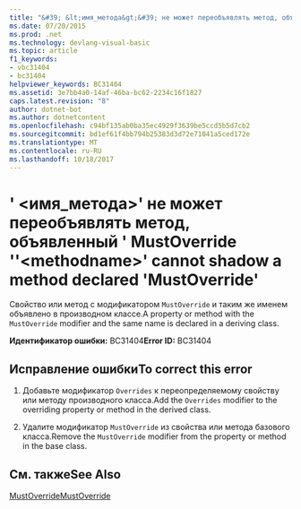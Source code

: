 ```yaml
---
title: "&#39; &lt;имя_метода&gt;&#39; не может переобъявлять метод, объявленный &#39; MustOverride &#39;"
ms.date: 07/20/2015
ms.prod: .net
ms.technology: devlang-visual-basic
ms.topic: article
f1_keywords:
- vbc31404
- bc31404
helpviewer_keywords: BC31404
ms.assetid: 3e7bb4a0-14af-46ba-bc62-2234c16f1827
caps.latest.revision: "8"
author: dotnet-bot
ms.author: dotnetcontent
ms.openlocfilehash: c94bf135ab0ba35ec4929f3639be5ccd5b5d7cb2
ms.sourcegitcommit: bd1ef61f4bb794b25383d3d72e71041a5ced172e
ms.translationtype: MT
ms.contentlocale: ru-RU
ms.lasthandoff: 10/18/2017
---
```

# <a name="39ltmethodnamegt39-cannot-shadow-a-method-declared-39mustoverride39"></a><span data-ttu-id="0eade-102">&#39; &lt;имя_метода&gt;&#39; не может переобъявлять метод, объявленный &#39; MustOverride &#39;</span><span class="sxs-lookup"><span data-stu-id="0eade-102">&#39;&lt;methodname&gt;&#39; cannot shadow a method declared &#39;MustOverride&#39;</span></span>
<span data-ttu-id="0eade-103">Свойство или метод с модификатором `MustOverride` и таким же именем объявлено в производном классе.</span><span class="sxs-lookup"><span data-stu-id="0eade-103">A property or method with the `MustOverride` modifier and the same name is declared in a deriving class.</span></span>  
  
 <span data-ttu-id="0eade-104">**Идентификатор ошибки:** BC31404</span><span class="sxs-lookup"><span data-stu-id="0eade-104">**Error ID:** BC31404</span></span>  
  
## <a name="to-correct-this-error"></a><span data-ttu-id="0eade-105">Исправление ошибки</span><span class="sxs-lookup"><span data-stu-id="0eade-105">To correct this error</span></span>  
  
1.  <span data-ttu-id="0eade-106">Добавьте модификатор `Overrides` к переопределяемому свойству или методу производного класса.</span><span class="sxs-lookup"><span data-stu-id="0eade-106">Add the `Overrides` modifier to the overriding property or method in the derived class.</span></span>  
  
2.  <span data-ttu-id="0eade-107">Удалите модификатор `MustOverride` из свойства или метода базового класса.</span><span class="sxs-lookup"><span data-stu-id="0eade-107">Remove the `MustOverride` modifier from the property or method in the base class.</span></span>  
  
## <a name="see-also"></a><span data-ttu-id="0eade-108">См. также</span><span class="sxs-lookup"><span data-stu-id="0eade-108">See Also</span></span>  
 [<span data-ttu-id="0eade-109">MustOverride</span><span class="sxs-lookup"><span data-stu-id="0eade-109">MustOverride</span></span>](../../visual-basic/language-reference/modifiers/mustoverride.md)
